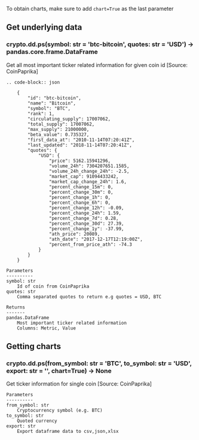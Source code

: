 To obtain charts, make sure to add `chart=True` as the last parameter

## Get underlying data 
### crypto.dd.ps(symbol: str = 'btc-bitcoin', quotes: str = 'USD') -> pandas.core.frame.DataFrame

Get all most important ticker related information for given coin id [Source: CoinPaprika]

    .. code-block:: json

        {
            "id": "btc-bitcoin",
            "name": "Bitcoin",
            "symbol": "BTC",
            "rank": 1,
            "circulating_supply": 17007062,
            "total_supply": 17007062,
            "max_supply": 21000000,
            "beta_value": 0.735327,
            "first_data_at": "2010-11-14T07:20:41Z",
            "last_updated": "2018-11-14T07:20:41Z",
            "quotes": {
                "USD": {
                    "price": 5162.15941296,
                    "volume_24h": 7304207651.1585,
                    "volume_24h_change_24h": -2.5,
                    "market_cap": 91094433242,
                    "market_cap_change_24h": 1.6,
                    "percent_change_15m": 0,
                    "percent_change_30m": 0,
                    "percent_change_1h": 0,
                    "percent_change_6h": 0,
                    "percent_change_12h": -0.09,
                    "percent_change_24h": 1.59,
                    "percent_change_7d": 0.28,
                    "percent_change_30d": 27.39,
                    "percent_change_1y": -37.99,
                    "ath_price": 20089,
                    "ath_date": "2017-12-17T12:19:00Z",
                    "percent_from_price_ath": -74.3
                }
            }
        }

    Parameters
    ----------
    symbol: str
        Id of coin from CoinPaprika
    quotes: str
        Comma separated quotes to return e.g quotes = USD, BTC

    Returns
    -------
    pandas.DataFrame
        Most important ticker related information
        Columns: Metric, Value

## Getting charts 
### crypto.dd.ps(from_symbol: str = 'BTC', to_symbol: str = 'USD', export: str = '', chart=True) -> None

Get ticker information for single coin [Source: CoinPaprika]

    Parameters
    ----------
    from_symbol: str
        Cryptocurrency symbol (e.g. BTC)
    to_symbol: str
        Quoted currency
    export: str
        Export dataframe data to csv,json,xlsx

